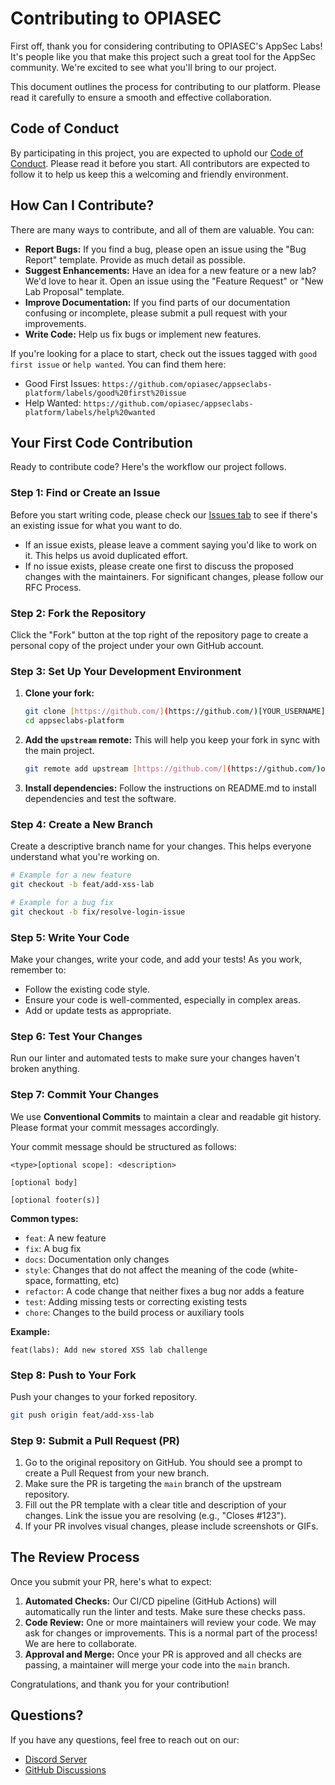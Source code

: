 # Contributing to OPIASEC

<!-- Update Repository Name -->
First off, thank you for considering contributing to OPIASEC's AppSec Labs! It's people like you that make this project such a great tool for the AppSec community. We're excited to see what you'll bring to our project.

This document outlines the process for contributing to our platform. Please read it carefully to ensure a smooth and effective collaboration.

## Code of Conduct

By participating in this project, you are expected to uphold our [Code of Conduct](CODE_OF_CONDUCT.md). Please read it before you start. All contributors are expected to follow it to help us keep this a welcoming and friendly environment.

## How Can I Contribute?

There are many ways to contribute, and all of them are valuable. You can:

* **Report Bugs:** If you find a bug, please open an issue using the "Bug Report" template. Provide as much detail as possible.
* **Suggest Enhancements:** Have an idea for a new feature or a new lab? We'd love to hear it. Open an issue using the "Feature Request" or "New Lab Proposal" template.
* **Improve Documentation:** If you find parts of our documentation confusing or incomplete, please submit a pull request with your improvements.
* **Write Code:** Help us fix bugs or implement new features.

If you're looking for a place to start, check out the issues tagged with `good first issue` or `help wanted`. You can find them here:

<!-- Adjust repository links -->
* Good First Issues: `https://github.com/opiasec/appseclabs-platform/labels/good%20first%20issue`
* Help Wanted: `https://github.com/opiasec/appseclabs-platform/labels/help%20wanted`

## Your First Code Contribution

Ready to contribute code? Here's the workflow our project follows.

### Step 1: Find or Create an Issue

<!-- Adjust issues tab link -->
Before you start writing code, please check our [Issues tab](https://github.com/opiasec/appseclabs-platform/issues) to see if there's an existing issue for what you want to do.

* If an issue exists, please leave a comment saying you'd like to work on it. This helps us avoid duplicated effort.
* If no issue exists, please create one first to discuss the proposed changes with the maintainers. For significant changes, please follow our RFC Process.

### Step 2: Fork the Repository

Click the "Fork" button at the top right of the repository page to create a personal copy of the project under your own GitHub account.

### Step 3: Set Up Your Development Environment

<!-- Adjust links -->
1.  **Clone your fork:**
    ```bash
    git clone [https://github.com/](https://github.com/)[YOUR_USERNAME]/appseclabs-platform.git
    cd appseclabs-platform
    ```

2.  **Add the `upstream` remote:** This will help you keep your fork in sync with the main project.
    ```bash
    git remote add upstream [https://github.com/](https://github.com/)opiasec/appseclabs-platform.git
    ```

3.  **Install dependencies:** Follow the instructions on README.md to install dependencies and test the software.

### Step 4: Create a New Branch

Create a descriptive branch name for your changes. This helps everyone understand what you're working on.

```bash
# Example for a new feature
git checkout -b feat/add-xss-lab

# Example for a bug fix
git checkout -b fix/resolve-login-issue
```

### Step 5: Write Your Code

Make your changes, write your code, and add your tests\! As you work, remember to:

  * Follow the existing code style.
  * Ensure your code is well-commented, especially in complex areas.
  * Add or update tests as appropriate.

### Step 6: Test Your Changes

Run our linter and automated tests to make sure your changes haven't broken anything.

<!-- Add linter instructions? -->

<!-- 
```bash
# Run ESLint to check for style issues
npm run lint

# Run all tests
npm run test
``` 
-->

### Step 7: Commit Your Changes

We use **Conventional Commits** to maintain a clear and readable git history. Please format your commit messages accordingly.

Your commit message should be structured as follows:

```
<type>[optional scope]: <description>

[optional body]

[optional footer(s)]
```

**Common types:**

  * `feat`: A new feature
  * `fix`: A bug fix
  * `docs`: Documentation only changes
  * `style`: Changes that do not affect the meaning of the code (white-space, formatting, etc)
  * `refactor`: A code change that neither fixes a bug nor adds a feature
  * `test`: Adding missing tests or correcting existing tests
  * `chore`: Changes to the build process or auxiliary tools

**Example:**

```
feat(labs): Add new stored XSS lab challenge
```

### Step 8: Push to Your Fork

Push your changes to your forked repository.

```bash
git push origin feat/add-xss-lab
```

### Step 9: Submit a Pull Request (PR)

1.  Go to the original repository on GitHub. You should see a prompt to create a Pull Request from your new branch.
2.  Make sure the PR is targeting the `main` branch of the upstream repository.
3.  Fill out the PR template with a clear title and description of your changes. Link the issue you are resolving (e.g., "Closes \#123").
4.  If your PR involves visual changes, please include screenshots or GIFs.

## The Review Process

Once you submit your PR, here's what to expect:

1.  **Automated Checks:** Our CI/CD pipeline (GitHub Actions) will automatically run the linter and tests. Make sure these checks pass.
2.  **Code Review:** One or more maintainers will review your code. We may ask for changes or improvements. This is a normal part of the process\! We are here to collaborate.
3.  **Approval and Merge:** Once your PR is approved and all checks are passing, a maintainer will merge your code into the `main` branch.

Congratulations, and thank you for your contribution\!

## Questions?

If you have any questions, feel free to reach out on our:
  * [Discord Server](https://discord.gg/xAkfKHRz)
  * [GitHub Discussions](https://github.com/orgs/AppSec-Digital/discussions)
